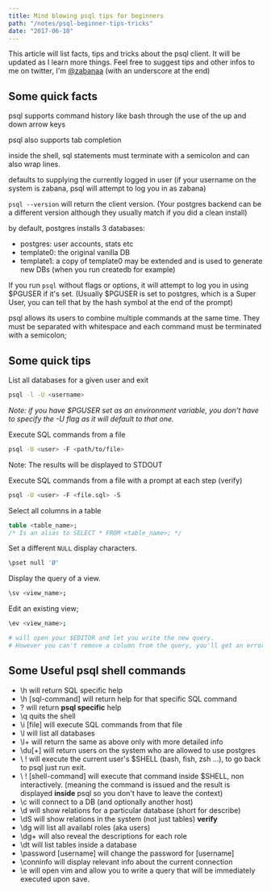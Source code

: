 ```yaml
---
title: Mind blowing psql tips for beginners
path: "/notes/psql-beginner-tips-tricks"
date: "2017-06-10"
---
```


This article will list facts, tips and tricks about the psql client.
It will be updated as I learn more things. Feel free to suggest tips and other
infos to me on twitter, I'm [@zabanaa](https://twitter.com/zabanaa_) (with an
underscore at the end)

## Some quick facts

psql supports command history like bash through the use of the up and down arrow keys

psql also supports tab completion

inside the shell, sql statements must terminate with a semicolon and can also
  wrap lines.

defaults to supplying the currently logged in user (if your username on the
  system is zabana, psql will attempt to log you in as zabana)

`psql --version` will return the client version. (Your postgres backend can be
  a different version although they usually match if you did a clean install)

by default, postgres installs 3 databases:
- postgres: user accounts, stats etc
- template0: the original vanilla DB
- template1: a copy of template0 may be extended and is used to generate new DBs (when you run createdb for example)

If you run `psql` without flags or options, it will attempt to log you in
  using $PGUSER if it's set. (Usually $PGUSER is set to postgres, which is a
  Super User, you can tell that by the hash symbol at the end of the prompt)

psql allows its users to combine multiple commands at the same time. They must be
  separated with whitespace and each command must be terminated with a
  semicolon;

## Some quick tips

List all databases for a given user and exit

```bash
psql -l -U <username>
```
_Note: if you have $PGUSER set as an environment variable, you don't have to
specify the -U flag as it will default to that one._

Execute SQL commands from a file

```bash
psql -U <user> -F <path/to/file>
```
Note: The results will be displayed to STDOUT

Execute SQL commands from a file with a prompt at each step (verify)

```bash
psql -U <user> -F <file.sql> -S
```

Select all columns in a table

```sql
table <table_name>;
/* Is an alias to SELECT * FROM <table_name>; */
```

Set a different `NULL` display characters.

```bash
\pset null 'Ø'
```

Display the query of a view.

```bash
\sv <view_name>;
```

Edit an existing view;
```bash
\ev <view_name>;

# will open your $EDITOR and let you write the new query.
# However you can't remove a column from the query, you'll get an error otherwise.
```

## Some Useful psql shell commands

* \h will return SQL specific help
* \h [sql-command] will return help for that specific SQL command
* \? will return **psql specific** help
* \q quits the shell
* \i [file] will execute SQL commands from that file
* \l will list all databases
* \l+ will return the same as above only with more detailed info
* \du[+] will return users on the system who are allowed to use postgres
* \ ! will execute the current user's $SHELL (bash, fish, zsh ...), to go back to
  psql just run exit.
* \ ! [shell-command] will execute that command inside $SHELL, non interactively.
  (meaning the command is issued and the result is displayed **inside** psql so
  you don't have to leave the context)
* \c will connect to a DB (and optionally another host)
* \d will show relations for a particular database (short for describe)
* \dS will show relations in the system (not just tables) **verify**
* \dg will list all availabl roles (aka users)
* \dg+ will also reveal the descriptions for each role
* \dt will list tables inside a database
* \password [username] will change the password for [username]
* \conninfo will display relevant info about the current connection
* \e will open vim and allow you to write a query that will be immediately
executed upon save.





